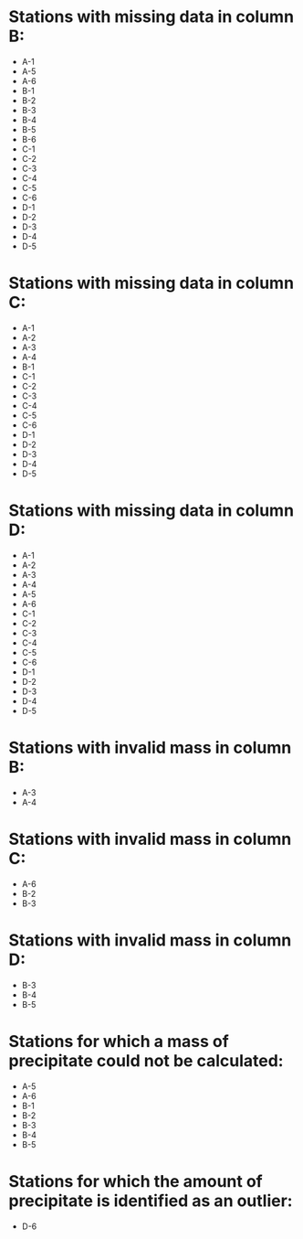 # Stations with missing data in column B:

- A-1 
- A-5 
- A-6 
- B-1 
- B-2 
- B-3 
- B-4 
- B-5 
- B-6 
- C-1 
- C-2 
- C-3 
- C-4 
- C-5 
- C-6 
- D-1 
- D-2 
- D-3 
- D-4 
- D-5

# Stations with missing data in column C:

- A-1 
- A-2 
- A-3 
- A-4 
- B-1 
- C-1 
- C-2 
- C-3 
- C-4 
- C-5 
- C-6 
- D-1 
- D-2 
- D-3 
- D-4 
- D-5

# Stations with missing data in column D:

- A-1 
- A-2 
- A-3 
- A-4 
- A-5 
- A-6 
- C-1 
- C-2 
- C-3 
- C-4 
- C-5 
- C-6 
- D-1 
- D-2 
- D-3 
- D-4 
- D-5

# Stations with invalid mass in column B:

- A-3 
- A-4

# Stations with invalid mass in column C:

- A-6 
- B-2 
- B-3

# Stations with invalid mass in column D:

- B-3 
- B-4 
- B-5

# Stations for which a mass of precipitate could not be calculated:

- A-5 
- A-6 
- B-1 
- B-2 
- B-3 
- B-4 
- B-5

# Stations for which the amount of precipitate is identified as an outlier:

- D-6